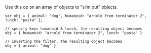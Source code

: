 Use this op on an array of objects to "slim out" objects.

```
var obj = { animal: "dog", humanoid: "arnold from terminator 2", lunch: "pasta" };

// specify keys humanoid & lunch, the resulting object becomes
obj = { humanoid: "arnold from terminator 2", lunch: "pasta" }

// inverting the filter, the resulting object becomes
obj = { animal: "dog" }
```